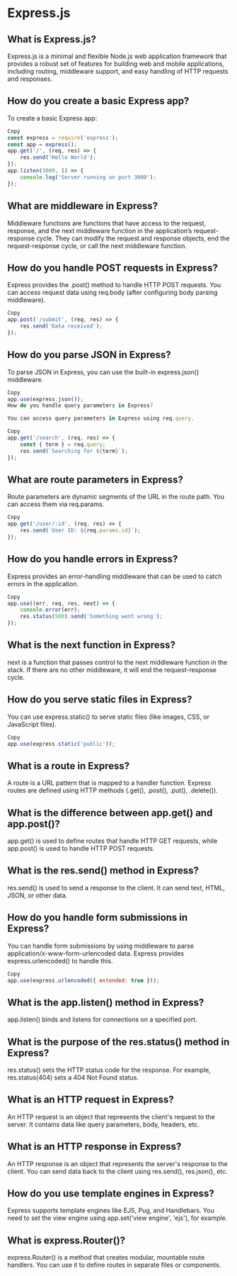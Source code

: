 # Express.js
## What is Express.js?

Express.js is a minimal and flexible Node.js web application framework that provides a robust set of features for building web and mobile applications, including routing, middleware support, and easy handling of HTTP requests and responses.

## How do you create a basic Express app?

To create a basic Express app:

```js
Copy
const express = require('express');
const app = express();
app.get('/', (req, res) => {
    res.send('Hello World');
});
app.listen(3000, () => {
    console.log('Server running on port 3000');
});
```
## What are middleware in Express?

Middleware functions are functions that have access to the request, response, and the next middleware function in the application’s request-response cycle. They can modify the request and response objects, end the request-response cycle, or call the next middleware function.

## How do you handle POST requests in Express?

Express provides the .post() method to handle HTTP POST requests. You can access request data using req.body (after configuring body parsing middleware).

```js
Copy
app.post('/submit', (req, res) => {
    res.send('Data received');
});
```
## How do you parse JSON in Express?

To parse JSON in Express, you can use the built-in express.json() middleware.

```js
Copy
app.use(express.json());
How do you handle query parameters in Express?

You can access query parameters in Express using req.query.
```
```js
Copy
app.get('/search', (req, res) => {
    const { term } = req.query;
    res.send(`Searching for ${term}`);
});
```
## What are route parameters in Express?

Route parameters are dynamic segments of the URL in the route path. You can access them via req.params.

```js
Copy
app.get('/user/:id', (req, res) => {
    res.send(`User ID: ${req.params.id}`);
});
```
## How do you handle errors in Express?

Express provides an error-handling middleware that can be used to catch errors in the application.

```js
Copy
app.use((err, req, res, next) => {
    console.error(err);
    res.status(500).send('Something went wrong');
});
```
## What is the next function in Express?

next is a function that passes control to the next middleware function in the stack. If there are no other middleware, it will end the request-response cycle.

## How do you serve static files in Express?

You can use express.static() to serve static files (like images, CSS, or JavaScript files).

```js
Copy
app.use(express.static('public'));
```
## What is a route in Express?

A route is a URL pattern that is mapped to a handler function. Express routes are defined using HTTP methods (.get(), .post(), .put(), .delete()).

## What is the difference between app.get() and app.post()?

app.get() is used to define routes that handle HTTP GET requests, while app.post() is used to handle HTTP POST requests.

## What is the res.send() method in Express?

res.send() is used to send a response to the client. It can send text, HTML, JSON, or other data.

## How do you handle form submissions in Express?

You can handle form submissions by using middleware to parse application/x-www-form-urlencoded data. Express provides express.urlencoded() to handle this.

```js
Copy
app.use(express.urlencoded({ extended: true }));
```
## What is the app.listen() method in Express?

app.listen() binds and listens for connections on a specified port.

## What is the purpose of the res.status() method in Express?

res.status() sets the HTTP status code for the response. For example, res.status(404) sets a 404 Not Found status.

## What is an HTTP request in Express?

An HTTP request is an object that represents the client's request to the server. It contains data like query parameters, body, headers, etc.

## What is an HTTP response in Express?

An HTTP response is an object that represents the server's response to the client. You can send data back to the client using res.send(), res.json(), etc.

## How do you use template engines in Express?

Express supports template engines like EJS, Pug, and Handlebars. You need to set the view engine using app.set('view engine', 'ejs'), for example.

## What is express.Router()?

express.Router() is a method that creates modular, mountable route handlers. You can use it to define routes in separate files or components.


